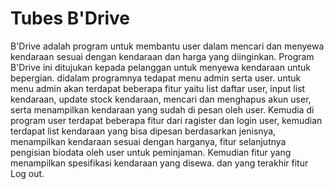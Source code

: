 # Tubes B'Drive

B'Drive adalah program untuk membantu user dalam mencari dan menyewa kendaraan sesuai dengan kendaraan dan harga yang diinginkan. Program B'Drive ini ditujukan kepada pelanggan untuk menyewa kendaraan untuk bepergian. didalam programnya tedapat menu admin serta user. untuk menu admin akan terdapat beberapa fitur yaitu list daftar user, input list kendaraan, update stock kendaraan, mencari dan menghapus akun user, serta menampilkan kendaraan yang sudah di pesan oleh user. Kemudia di program user terdapat beberapa fitur dari ragister dan login user, kemudian terdapat list kendaraan yang bisa dipesan berdasarkan jenisnya, menampilkan kendaraan sesuai dengan harganya, fitur selanjutnya pengisian biodata oleh user untuk peminjaman. Kemudian fitur yang menampilkan spesifikasi kendaraan yang disewa. dan yang terakhir fitur Log out.
